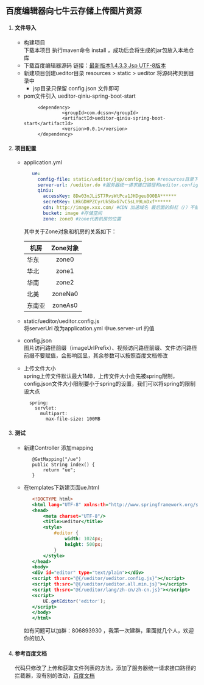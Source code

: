 ## 百度编辑器向七牛云存储上传图片资源<br>
1. #### 文件导入<br>
   * 构建项目<br>
       下载本项目 执行maven命令 install ，成功后会将生成的jar包放入本地仓库
   * 下载百度编辑器源码 链接：[最新版本1.4.3.3 Jsp UTF-8版本](https://ueditor.baidu.com/build/build_down.php?n=ueditor&v=1_4_3_3-utf8-jsp)<br>
   * 新建项目创建ueditor目录 resources > static > ueditor 将源码拷贝到目录中
      * jsp目录只保留 config.json 文件即可
   * pom文件引入 ueditor-qiniu-spring-boot-start
      ``` 下载源码 maven install 会将jar包放到本地仓库
           <dependency>
                    <groupId>com.dcssn</groupId>
                    <artifactId>ueditor-qiniu-spring-boot-start</artifactId>
                    <version>0.0.1</version>
           </dependency>
      ```
2. #### 项目配置<br>
   * application.yml
      ```application.yml
         ue:
           config-file: static/ueditor/jsp/config.json #resources目录下配置文件的位置
           server-url: /ueditor.do #服务器统一请求接口路径和ueditor.config.js中的serverUrl要一致
           qiniu:
             accessKey: 8Dw03nJLiST7RvsWtPca1JHDgeu8O0BA******
             secretKey: LHkGDHPZCyrUk5BxG7vC5sLY9LmDxf******
             cdn: http://image.xxx.com/ #CDN 加速域名 最后面的斜杠（/）不能少
             bucket: image #存储空间
             zone: zone0 #zone代表机房的位置
      ```
      其中关于Zone对象和机房的关系如下：<br>
      
      | 机房           | Zone对象      | 
      | ------------- |:-------------:| 
      | 华东          | zone0         | 
      | 华北          | zone1         | 
      | 华南          | zone2         | 
      | 北美          | zoneNa0       | 
      | 东南亚        | zoneAs0       | 
   
   * static/ueditor/ueditor.config.js <br>
      将serverUrl 改为application.yml 中ue.server-url 的值
   * config.json <br>
      图片访问路径前缀（imageUrlPrefix）、视频访问路径前缀、文件访问路径前缀不要赋值，会影响回显，其余参数可以按照百度文档修改
   * 上传文件大小 <br>
      spring上传文件默认最大1MB，上传文件大小会先被spring限制，config.json文件大小限制要小于spring的设置，我们可以将spring的限制设大点
      ```
        spring:
          servlet:
            multipart:
              max-file-size: 100MB
      ```
3. #### 测试     
   * 新建Controller 添加mapping
      ```
         @GetMapping("/ue")
         public String index() {
             return "ue";
         }
      ```
   * 在templates下新建页面ue.html
      ```ue.html
         <!DOCTYPE html>
         <html lang="UTF-8" xmlns:th="http://www.springframework.org/schema/jdbc">
         <head>
             <meta charset="UTF-8"/>
             <title>ueditor</title>
             <style>
                 #editor {
                     width: 1024px;
                     height: 500px;
                 }
             </style>
         </head>
         <body>
         <div id="editor" type="text/plain"></div>
         <script th:src="@{/ueditor/ueditor.config.js}"></script>
         <script th:src="@{/ueditor/ueditor.all.min.js}"></script>
         <script th:src="@{/ueditor/lang/zh-cn/zh-cn.js}"></script>
         <script>
             UE.getEditor('editor');
         </script>
         </body>
         </html>
      ```
      如有问题可以加群：806893930 ，我第一次建群，里面就几个人，欢迎你的加入
4. #### 参考百度文档
    代码只修改了上传和获取文件列表的方法，添加了服务器统一请求接口路径的拦截器，没有别的改动，[百度文档](http://fex.baidu.com/ueditor/)
